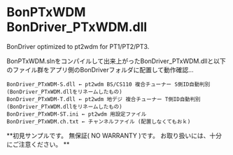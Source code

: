 # BonPTxWDM BonDriver_PTxWDM.dll
BonDriver optimized to pt2wdm for PT1/PT2/PT3.

  BonPTxWDM.slnをコンパイルして出来上がったBonDriver_PTxWDM.dllと以下のファイル群をアプリ側のBonDriverフォルダに配置して動作確認…
  ```
  BonDriver_PTxWDM-S.dll ← pt2wdm BS/CS110 複合チューナー S側ID自動判別 (BonDriver_PTxWDM.dllをリネームしたもの)
  BonDriver_PTxWDM-T.dll ← pt2wdm 地デジ 複合チューナー T側ID自動判別 (BonDriver_PTxWDM.dllをリネームしたもの)
  BonDriver_PTxWDM-ST.ini ← pt2wdm 用設定ファイル
  BonDriver_PTxWDM.ch.txt ← チャンネルファイル (配置しなくてもおｋ)
  ```

  **初見サンプルです。 無保証( NO WARRANTY )です。 お取り扱いには、十分にご注意ください。 **
